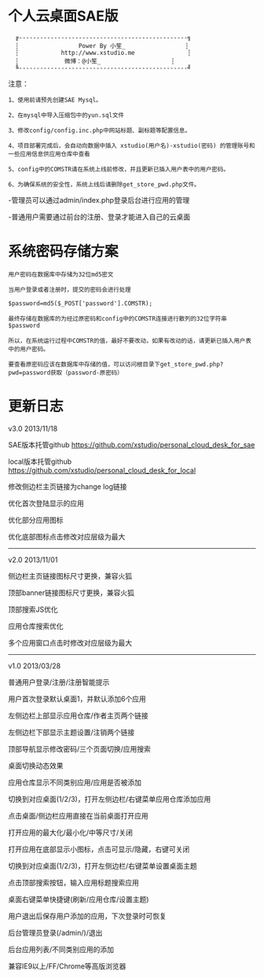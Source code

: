 个人云桌面SAE版
===========================
      ╔------------------------------------------------╗
      ┆                 Power By 小笙_                 ┆
      ┆            http://www.xstudio.me               ┆
      ┆       		微博：@小笙_ 	               ┆
      ╚------------------------------------------------╝

注意：

	1、使用前请预先创建SAE Mysql。
	
	2、在mysql中导入压缩包中的yun.sql文件
	
	3、修改config/config.inc.php中网站标题、副标题等配置信息。
	
	4、项目部署完成后，会自动向数据中插入 xstudio(用户名)-xstudio(密码) 的管理账号和一些应用信息供应用仓库中查看
	
	5、config中的COMSTR请在系统上线前修改，并且更新已插入用户表中的用户密码。
	
	6、为确保系统的安全性，系统上线后请删除get_store_pwd.php文件。

-管理员可以通过admin/index.php登录后台进行应用的管理

-普通用户需要通过前台的注册、登录才能进入自己的云桌面



系统密码存储方案
===========================
	用户密码在数据库中存储为32位md5密文

	当用户登录或者注册时，提交的密码会进行处理

	$password=md5($_POST['password'].COMSTR);

	最终存储在数据库的为经过原密码和config中的COMSTR连接进行散列的32位字符串$password

	所以，在系统运行过程中COMSTR的值，最好不要改动，如果有改动的话，请更新已插入用户表中的用户密码。

	要查看原密码应该在数据库中存储的值，可以访问根目录下get_store_pwd.php?pwd=password获取（password-原密码）
	

更新日志
===========================
v3.0 2013/11/18

SAE版本托管github <a target="_blank" href="https://github.com/xstudio/personal_cloud_desk_for_sae">https://github.com/xstudio/personal_cloud_desk_for_sae</a>

local版本托管github <a target="_blank" href="https://github.com/xstudio/personal_cloud_desk_for_local">https://github.com/xstudio/personal_cloud_desk_for_local</a>

修改侧边栏主页链接为change log链接

优化首次登陆显示的应用

优化部分应用图标

优化底部图标点击修改对应层级为最大

------------------------------------------------------

v2.0 2013/11/01

侧边栏主页链接图标尺寸更换，兼容火狐

顶部banner链接图标尺寸更换，兼容火狐

顶部搜索JS优化

应用仓库搜索优化

多个应用窗口点击时修改对应层级为最大

------------------------------------------------------

v1.0 2013/03/28

普通用户登录/注册/注册智能提示

用户首次登录默认桌面1，并默认添加6个应用

左侧边栏上部显示应用仓库/作者主页两个链接

左侧边栏下部显示主题设置/注销两个链接

顶部导航显示修改密码/三个页面切换/应用搜索

桌面切换动态效果

应用仓库显示不同类别应用/应用是否被添加

切换到对应桌面(1/2/3)，打开左侧边栏/右键菜单应用仓库添加应用

点击桌面/侧边栏应用直接在当前桌面打开应用

打开应用的最大化/最小化/中等尺寸/关闭

打开应用在底部显示小图标，点击可显示/隐藏，右键可关闭

切换到对应桌面(1/2/3)，打开左侧边栏/右键菜单设置桌面主题

点击顶部搜索按钮，输入应用标题搜索应用

桌面右键菜单快捷键(刷新/应用仓库/设置主题)

用户退出后保存用户添加的应用，下次登录时可恢复

后台管理员登录(/admin/)/退出

后台应用列表/不同类别应用的添加

兼容IE9以上/FF/Chrome等高版浏览器

